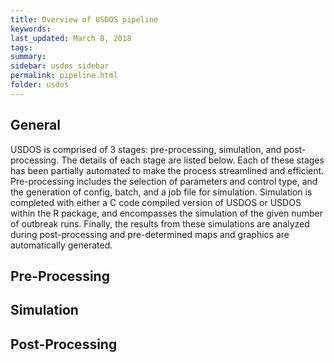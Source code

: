 ```yaml
---
title: Overview of USDOS pipeline
keywords:
last_updated: March 8, 2018
tags:
summary:
sidebar: usdos_sidebar
permalink: pipeline.html
folder: usdos
---
```

## General
USDOS is comprised of 3 stages: pre-processing, simulation, and post-processing. The details of each stage are listed below. Each of these stages has been partially automated to make the process streamlined and efficient. Pre-processing includes the selection of parameters and control type, and the generation of config, batch, and a job file for simulation. Simulation is completed with either a C code compiled version of USDOS or USDOS within the R package, and encompasses the simulation of the given number of outbreak runs. Finally, the results from these simulations are analyzed during post-processing and pre-determined maps and graphics are automatically generated.

## Pre-Processing

## Simulation

## Post-Processing 
